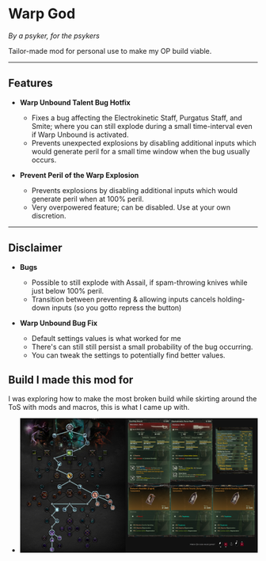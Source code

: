 # **Warp God**
_By a psyker, for the psykers_

Tailor-made mod for personal use to make my OP build viable.

---

## **Features**
- **Warp Unbound Talent Bug Hotfix**
  - Fixes a bug affecting the Electrokinetic Staff, Purgatus Staff, and Smite; where you can still explode during a small time-interval even if Warp Unbound is activated.
  - Prevents unexpected explosions by disabling additional inputs which would generate peril for a small time window when the bug usually occurs.
  
- **Prevent Peril of the Warp Explosion**
  - Prevents explosions by disabling additional inputs which would generate peril when at 100% peril.
  - Very overpowered feature; can be disabled. Use at your own discretion.

---

## **Disclaimer**
- **Bugs**  
  - Possible to still explode with Assail, if spam-throwing knives while just below 100% peril.
  - Transition between preventing & allowing inputs cancels holding-down inputs (so you gotto repress the button)

- **Warp Unbound Bug Fix**  
  - Default settings values is what worked for me
  - There's can still still persist a small probability of the bug occurring.  
  - You can tweak the settings to potentially find better values.
## **Build I made this mod for**
I was exploring how to make the most broken build while skirting around the ToS with mods and macros, this is what I came up with.
  - ![alt text](https://github.com/Kevinna01/WarpGod/blob/main/Build.png?raw=true)

